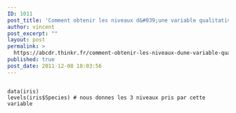 ```yaml
---
ID: 1011
post_title: 'Comment obtenir les niveaux d&#039;une variable qualitative ? : levels'
author: vincent
post_excerpt: ""
layout: post
permalink: >
  https://abcdr.thinkr.fr/comment-obtenir-les-niveaux-dune-variable-qualitative-levels/
published: true
post_date: 2011-12-08 18:03:56
---
```

 <pre><code><br />data(iris)<br />levels(iris$Species) # nous donnes les 3 niveaux pris par cette variable<br /></pre>